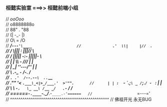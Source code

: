 ### 桓懿实验室 ===>> 桓懿前端小组
//                    _ooOoo_                        
//                   o8888888o     
//                   88" . "88  
//                   (| -_- |)   
//                   O\  =  /O                       
//                ____/`---'\____                   
//              .'  \\|     |//  `.    
//             /  \\|||  :  |||//  \    
//            /  _||||| -:- |||||-  \   
//            |   | \\\  -  /// |   |     
//            | \_|  ''\---/''  |   |     
//            \  .-\__  `-`  ___/-. /         
//          ___`. .'  /--.--\  `. . __                
//       ."" '<  `.___\_<|>_/___.'  >'"".      
//      | | :  `- \`.;`\ _ /`;.`/ - ` : | |     
//      \  \ `-.   \_ __\ /__ _/   .-` /  /          
// ======`-.____`-.___\_____/___.-`____.-'======  
//                    `=---='                       
// ^^^^^^^^^^^^^^^^^^^^^^^^^^^^^^^^^^^^^^^^^^^^^^^^
//            佛祖开光       永无BUG       

